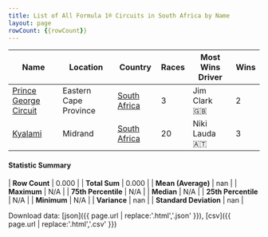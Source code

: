 ```yaml
---
title: List of All Formula 1® Circuits in South Africa by Name
layout: page
rowCount: {{rowCount}}
---
```


| Name | Location | Country | Races | Most Wins Driver | Wins |
|--|--|--|--|--|--|
| [Prince George Circuit](/f1/circuits/george) | Eastern Cape Province | [South Africa](/f1/countries/south_africa) | 3 | Jim Clark 🇬🇧 | 2 |
| [Kyalami](/f1/circuits/kyalami) | Midrand | [South Africa](/f1/countries/south_africa) | 20 | Niki Lauda 🇦🇹 | 3 |

#### Statistic Summary

| **Row Count** | 0.000 |
| **Total Sum** | 0.000 |
| **Mean (Average)** | nan |
| **Maximum** | N/A |
| **75th Percentile** | N/A |
| **Median** | N/A |
| **25th Percentile** | N/A |
| **Minimum** | N/A |
| **Variance** | nan |
| **Standard Deviation** | nan |

Download data: [json]({{ page.url | replace:'.html','.json' }}), [csv]({{ page.url | replace:'.html','.csv' }})
